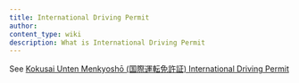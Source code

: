 ```yaml
---
title: International Driving Permit
author:
content_type: wiki
description: What is International Driving Permit 
---
```

See [Kokusai Unten Menkyoshō (国際運転免許証) International Driving Permit](../kokusai-unten-menkyosho-international-driving-permit)